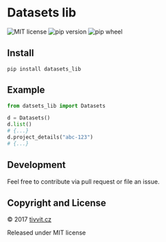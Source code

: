 # Datasets lib
![MIT license](https://img.shields.io/badge/license-MIT-blue.svg)
![pip version](https://img.shields.io/pypi/v/datasets-lib.svg)
![pip wheel](https://img.shields.io/pypi/wheel/datasets-lib.svg)

## Install
```
pip install datasets_lib
```

## Example
```python
from datsets_lib import Datasets

d = Datasets()
d.list()
# {...}
d.project_details("abc-123")
# {...}
```

## Development

Feel free to contribute via pull request or file an issue.

## Copyright and License

&copy; 2017 [tivvit.cz](https://tivvit.cz)

Released under MIT license